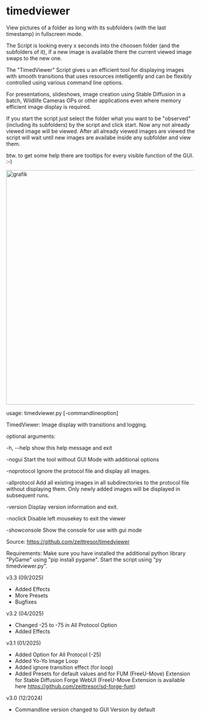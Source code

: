 # timedviewer

View pictures of a folder as long with its subfolders (with the last timestamp) in fullscreen mode.

The Script is looking every x seconds into the choosen folder (and the subfolders of it), if a new
image is available there the current viewed image swaps to the new one.

The "TimedViewer" Script gives u an efficient tool for displaying images with smooth transitions 
that uses resources intelligently and can be flexibly controlled using various command line options. 

For presentations, slideshows, image creation using Stable Diffusion in a batch, Wildlife Cameras OPs
or other applications even where memory efficient image display is required.

If you start the script just select the folder what you want to be "observed" (including its subfolders)
by the script and click start. Now any not already viewed image will be viewed. After all already viewed
images are viewed the script will wait until new images are availabe inside any subfolder and view them.

btw. to get some help there are tooltips for every visible function of the GUI. :-)

<img width="646" height="627" alt="grafik" src="https://github.com/user-attachments/assets/5ee632dd-88cf-4710-b281-f561b06700fd" />

usage: timedviewer.py [-commandlineoption]

TimedViewer: Image display with transitions and logging.

optional arguments:

  -h, --help         show this help message and exit

  -nogui             Start the tool without GUI Mode with additional options
  
  -noprotocol        Ignore the protocol file and display all images.
  
  -allprotocol       Add all existing images in all subdirectories to the
                     protocol file without displaying them. Only newly
                     added images will be displayed in subsequent runs.
                     
  -version           Display version information and exit.

  -noclick           Disable left mousekey to exit the viewer

  -showconsole       Show the console for use with gui mode

Source: https://github.com/zeittresor/timedviewer

Requirements: Make sure you have installed the additional python library
"PyGame" using "pip install pygame". Start the script using "py timedviewer.py".

v3.3 (09/2025)
- Added Effects
- More Presets
- Bugfixes

v3.2 (04/2025)
- Changed -25 to -75 in All Protocol Option
- Added Effects

v3.1 (01/2025)
- Added Option for All Protocol (-25)
- Added Yo-Yo Image Loop
- Added ignore transition effect (for loop)
- Added Presets for default values and for FUM (FreeU-Move) Extension for Stable Diffusion Forge WebUI
  (FreeU-Move Extension is available here https://github.com/zeittresor/sd-forge-fum)

v3.0 (12/2024)
- Commandline version changed to GUI Version by default
